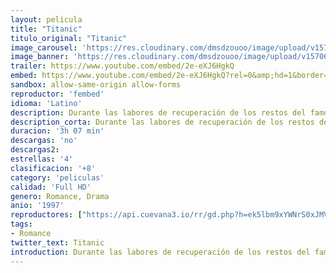 ```yaml
---
layout: pelicula
title: "Titanic"
titulo_original: "Titanic"
image_carousel: 'https://res.cloudinary.com/dmsdzouoo/image/upload/v1570672378/titanic-min_q7lr2e.jpg'
image_banner: 'https://res.cloudinary.com/dmsdzouoo/image/upload/v1570672380/5429b59c8e78fbc4_MCDTITA_FE014_H_1_-min_mzddch.jpg'
trailer: https://www.youtube.com/embed/2e-eXJ6HgkQ
embed: https://www.youtube.com/embed/2e-eXJ6HgkQ?rel=0&amp;hd=1&border=0&wmode=opaque&enablejsapi=1&modestbranding=1&controls=1&showinfo=1
sandbox: allow-same-origin allow-forms
reproductor: 'fembed'
idioma: 'Latino'
description: Durante las labores de recuperación de los restos del famoso trasatlántico Titanic, una anciana norteamericana se pone en contacto con la expedición para acudir a una plataforma flotante instalada en el Mar del Norte y asistir in situ a la recuperación de sus recuerdos. A través de su memoria reviviremos los acontecimientos que marcaron el siniestro más famoso del siglo XX, el hundimiento del trasatlántico más lujoso del mundo, la máquina más sofisticada de su tiempo, considerada «insumergible», que sucumbió a las heladas aguas del Atlántico en abril de 1912, llevándose consigo la vida de 1.500 personas, más de la mitad del pasaje. En los recueros de la anciana hay cabida para algo más que la tragedia, la historia de amor que vivió con un joven pasajero de tercera clase, un pintor aficionado que había ganado su pasaje al ganar a las cartas en una taberna de Southampton.
description_corta: Durante las labores de recuperación de los restos del famoso trasatlántico Titanic, una anciana norteamericana se pone en contacto con la expedición para acudir a una plataforma flotante instalada en el Mar del Norte y asistir in situ a la recuperación de sus
duracion: '3h 07 min'
descargas: 'no'
descargas2:
estrellas: '4'
clasificacion: '+8'
category: 'peliculas'
calidad: 'Full HD'
genero: Romance, Drama
anio: '1997'
reproductores: ["https://api.cuevana3.io/rr/gd.php?h=ek5lbm9xYWNrS0xJMVp5b21KREk0dFBLbjVkaHhkRGdrOG1jbnBpUnhhS1YwV2hvWjgrWXA3dVZrcGwvczZlOWxKZUltbmVac3J2ZDJXeDFkZGVVeUtxU3FadVkyUT09"]
tags:
- Romance
twitter_text: Titanic
introduction: Durante las labores de recuperación de los restos del famoso trasatlántico Titanic, una anciana norteamericana se pone en contacto con la expedición para acudir a una plataforma flotante instalada en el Mar del Norte y asistir in situ a la recuperación de sus
---
```



 







